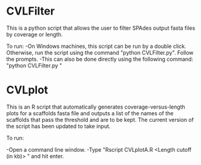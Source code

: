 # CVLFilter

This is a python script that allows the user to filter SPAdes output fasta files by coverage or length.

To run:
-On Windows machines, this script can be run by a double click. Otherwise, run the script using the command "python CVLFilter.py". Follow the prompts.
-This can also be done directly using the following command:
"python CVLFilter.py <scaffolds or contigs fasta to be filtered> <length cutoff> <coverage cutoff>"

# CVLplot

This is an R script that automatically generates coverage-versus-length plots for a scaffolds fasta file and outputs a list of the names of the scaffolds that pass the threshold and are to be kept. The current version of the script has been updated to take input.

To run:

-Open a command line window.
-Type "Rscript CVLplotA.R <Path to scaffolds FASTA file> <Length cutoff (in kb)> <Coverage cutoff>" and hit enter.
